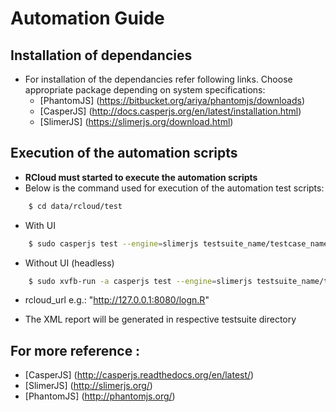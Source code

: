 # Automation Guide

## Installation of dependancies
* For installation of the dependancies refer following links. Choose appropriate package depending on system specifications:
	- [PhantomJS] (https://bitbucket.org/ariya/phantomjs/downloads)
	- [CasperJS] (http://docs.casperjs.org/en/latest/installation.html)
	- [SlimerJS] (https://slimerjs.org/download.html)
 

## Execution of the automation scripts
- **RCloud must started to execute the automation scripts**
- Below is the command used for execution of the automation test scripts:

```sh
	$ cd data/rcloud/test
```
- With UI

```sh
	$ sudo casperjs test --engine=slimerjs testsuite_name/testcase_name.js --username=github_username --password=github_password --url=rcloud_url --xunit=testsuite_name/report_name.xml
```
- Without UI (headless)

```sh
	$ sudo xvfb-run -a casperjs test --engine=slimerjs testsuite_name/testcase_name.js --username=github_username --password=github_password --url=rcloud_url --xunit=testsuite_name/report_name.xml
```
- rcloud_url e.g.: "http://127.0.0.1:8080/logn.R"

* The XML report will be generated in respective testsuite directory

## For more reference :
- [CasperJS] (http://casperjs.readthedocs.org/en/latest/)
- [SlimerJS] (http://slimerjs.org/)
- [PhantomJS] (http://phantomjs.org/)
